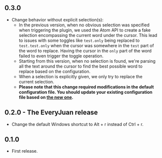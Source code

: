 ## 0.3.0

* Change behavior without explicit selection(s):
  * In the previous version, when no obvious selection was specified when triggering the plugin, we used the Atom API to create a fake selection encompassing the current word under the cursor. This lead to issues with some toggles like `test.only` being replaced to `test.test.only` when the cursor was somewhere in the `test` part of the word to replace. Having the cursor in the `only` part of the word failed to even trigger the toggle operation.
  * Starting from this version, when no selection is found, we're parsing all the text around the cursor to find the best possible word to replace based on the configuration.
  * When a selection is explicitly given, we only try to replace the current selection.
  * **Please note that this change required modifications in the default configuration file. You should update your existing configuration file based on [the new one](https://github.com/HiDeoo/toggler/blob/master/lib/defaults.json).**

## 0.2.0 - The EveryJuan release

* Change the default Windows shortcut to Alt + r instead of Ctrl + r.

## 0.1.0

* First release.
